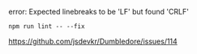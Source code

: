error: Expected linebreaks to be 'LF' but found 'CRLF'

`npm run lint -- --fix`

https://github.com/jsdevkr/Dumbledore/issues/114